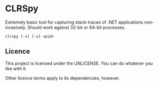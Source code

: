 # CLRSpy 

Extremely basic tool for capturing stack-traces of .NET applications non-invasively. Should work against 32-bit or 64-bit processes.

    clrspy [-v] [-x] <pid>



## Licence

This project is licensed under the UNLICENSE. You can do whatever you like with it.

Other licence terms apply to its dependencies, however.
